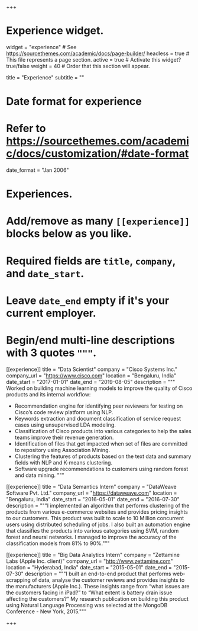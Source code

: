 +++
# Experience widget.
widget = "experience"  # See https://sourcethemes.com/academic/docs/page-builder/
headless = true  # This file represents a page section.
active = true  # Activate this widget? true/false
weight = 40  # Order that this section will appear.

title = "Experience"
subtitle = ""

# Date format for experience
#   Refer to https://sourcethemes.com/academic/docs/customization/#date-format
date_format = "Jan 2006"

# Experiences.
#   Add/remove as many `[[experience]]` blocks below as you like.
#   Required fields are `title`, `company`, and `date_start`.
#   Leave `date_end` empty if it's your current employer.
#   Begin/end multi-line descriptions with 3 quotes `"""`.
[[experience]]
  title = "Data Scientist"
  company = "Cisco Systems Inc."
  company_url = "https://www.cisco.com"
  location = "Bengaluru, India"
  date_start = "2017-01-01"
  date_end = "2019-08-05"
  description = """
  Worked on building machine learning models to improve the quality of Cisco products and its internal workflow:
  
  * Recommendation engine for identifying peer reviewers for testing on Cisco’s code review platform using NLP.
  * Keywords extraction and document classification of service request cases using unsupervised LDA modeling.
  * Classification of Cisco products into various categories to help the sales teams improve their revenue generation.
  * Identification of files that get impacted when set of files are committed to repository using Association Mining.
  * Clustering the features of products based on the text data and summary fields with NLP and K-means clustering.
  * Software upgrade recommendations to customers using random forest and data mining.
  """

[[experience]]
  title = "Data Semantics Intern"
  company = "DataWeave Software Pvt. Ltd."
  company_url = "https://dataweave.com"
  location = "Bengaluru, India"
  date_start = "2016-05-01"
  date_end = "2016-07-30"
  description = """I implemented an algorithm that performs clustering of the products from various e-commerce websites and provides pricing insights to our customers. This product was built to scale to 10 Million concurrent users using distributed scheduling of jobs. I also built an automation engine that classifies the products into various categories using SVM, random forest and neural networks. I managed to improve the accuracy of the classification models from 81% to 90%."""

[[experience]]
  title = "Big Data Analytics Intern"
  company = "Zettamine Labs (Apple Inc. client)"
  company_url = "http://www.zettamine.com"
  location = "Hyderabad, India"
  date_start = "2015-05-01"
  date_end = "2015-07-30"
  description = """I built an end-to-end product that performs web-scrapping of data, analyse the customer reviews and provides insights to the manufacturers (Apple Inc.). These insights range from “what issues are the customers facing in iPad?” to “What extent is battery drain issue affecting the customers?” My research publication on building this product using Natural Language Processing was selected at the MongoDB Conference - New York, 2015."""


+++

